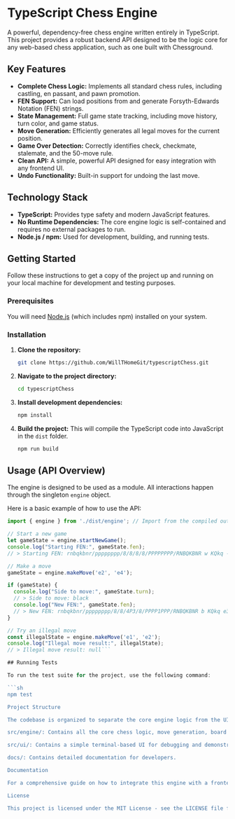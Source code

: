 # TypeScript Chess Engine

A powerful, dependency-free chess engine written entirely in TypeScript. This project provides a robust backend API designed to be the logic core for any web-based chess application, such as one built with Chessground.

## Key Features

-   **Complete Chess Logic:** Implements all standard chess rules, including castling, en passant, and pawn promotion.
-   **FEN Support:** Can load positions from and generate Forsyth-Edwards Notation (FEN) strings.
-   **State Management:** Full game state tracking, including move history, turn color, and game status.
-   **Move Generation:** Efficiently generates all legal moves for the current position.
-   **Game Over Detection:** Correctly identifies check, checkmate, stalemate, and the 50-move rule.
-   **Clean API:** A simple, powerful API designed for easy integration with any frontend UI.
-   **Undo Functionality:** Built-in support for undoing the last move.

## Technology Stack

-   **TypeScript:** Provides type safety and modern JavaScript features.
-   **No Runtime Dependencies:** The core engine logic is self-contained and requires no external packages to run.
-   **Node.js / npm:** Used for development, building, and running tests.

## Getting Started

Follow these instructions to get a copy of the project up and running on your local machine for development and testing purposes.

### Prerequisites

You will need [Node.js](https://nodejs.org/) (which includes npm) installed on your system.

### Installation

1.  **Clone the repository:**
    ```sh
    git clone https://github.com/WillTHomeGit/typescriptChess.git
    ```
2.  **Navigate to the project directory:**
    ```sh
    cd typescriptChess
    ```
3.  **Install development dependencies:**
    ```sh
    npm install
    ```
4.  **Build the project:**
    This will compile the TypeScript code into JavaScript in the `dist` folder.
    ```sh
    npm run build
    ```

## Usage (API Overview)

The engine is designed to be used as a module. All interactions happen through the singleton `engine` object.

Here is a basic example of how to use the API:

```typescript
import { engine } from './dist/engine'; // Import from the compiled output

// Start a new game
let gameState = engine.startNewGame();
console.log("Starting FEN:", gameState.fen);
// > Starting FEN: rnbqkbnr/pppppppp/8/8/8/8/PPPPPPPP/RNBQKBNR w KQkq - 0 1

// Make a move
gameState = engine.makeMove('e2', 'e4');

if (gameState) {
  console.log("Side to move:", gameState.turn);
  // > Side to move: black
  console.log("New FEN:", gameState.fen);
  // > New FEN: rnbqkbnr/pppppppp/8/8/4P3/8/PPPP1PPP/RNBQKBNR b KQkq e3 0 1
}

// Try an illegal move
const illegalState = engine.makeMove('e1', 'e2');
console.log("Illegal move result:", illegalState);
// > Illegal move result: null```

## Running Tests

To run the test suite for the project, use the following command:

```sh
npm test

Project Structure

The codebase is organized to separate the core engine logic from the UI or other consumers.

src/engine/: Contains all the core chess logic, move generation, board representation, and the public-facing API facade (index.ts).

src/ui/: Contains a simple terminal-based UI for debugging and demonstration purposes.

docs/: Contains detailed documentation for developers.

Documentation

For a comprehensive guide on how to integrate this engine with a frontend UI like Chessground, please see the UI Integration Guide.

License

This project is licensed under the MIT License - see the LICENSE file for details.
